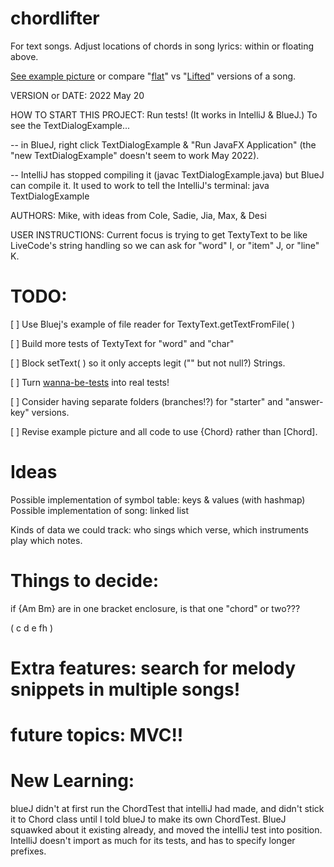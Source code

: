 # chordlifter
For text songs. Adjust locations of chords in song lyrics: within or floating above.

[See example picture](https://github.com/mroam/chordlifter/blob/main/project-desc/chordlifter-samples.png) 
or compare "[flat](https://github.com/mroam/chordlifter/blob/main/project-desc/survive-simple-flat.txt)" 
vs "[Lifted](https://github.com/mroam/chordlifter/blob/main/project-desc/survive-simple-lifted.txt)" 
versions of a song.

VERSION or DATE: 2022 May 20

HOW TO START THIS PROJECT: Run tests! (It works in IntelliJ & BlueJ.)
To see the TextDialogExample...

-- in BlueJ, right click TextDialogExample & "Run JavaFX Application" 
(the "new TextDialogExample" doesn't seem to work May 2022).

-- IntelliJ has stopped compiling it (javac TextDialogExample.java) but BlueJ can compile it. It used to work to tell the IntelliJ's terminal: java TextDialogExample

AUTHORS: Mike, with ideas from Cole, Sadie, Jia, Max, & Desi

USER INSTRUCTIONS: Current focus is trying to get TextyText to be like
LiveCode's string handling so we can ask for "word" I, or "item" J, or "line" K.


# TODO:

[ ] Use Bluej's example of file reader for TextyText.getTextFromFile( )

[ ] Build more tests of TextyText for "word" and "char"

[ ] Block setText( ) so it only accepts legit ("" but not null?) Strings.

[ ] Turn [wanna-be-tests](https://github.com/mroam/chordlifter/blob/main/wanna-be-tests.txt) into real tests!

[ ] Consider having separate folders (branches!?) for "starter" and "answer-key" versions.

[ ] Revise example picture and all code to use {Chord} rather than [Chord].


# Ideas
Possible implementation of symbol table: keys & values (with hashmap)
Possible implementation of song: linked list

Kinds of data we could track: who sings which verse, which instruments play which notes.


# Things to decide: 
if {Am Bm} are in one bracket enclosure, is that one "chord" or two???

( c d e fh )


# Extra features: search for melody snippets in multiple songs!

# future topics: MVC!!




# New Learning: 
blueJ didn't at first run the ChordTest that intelliJ had made,
and didn't stick it to Chord class until I told blueJ to make its own ChordTest. 
BlueJ squawked about it existing already, and moved the intelliJ test into position.
IntelliJ doesn't import as much for its tests, and has to specify longer prefixes.
